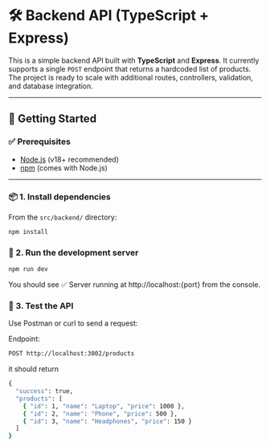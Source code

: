 # 🛠️ Backend API (TypeScript + Express)

This is a simple backend API built with **TypeScript** and **Express**. It currently supports a single `POST` endpoint that returns a hardcoded list of products. The project is ready to scale with additional routes, controllers, validation, and database integration.

---

## 🚀 Getting Started

### ✅ Prerequisites

- [Node.js](https://nodejs.org/) (v18+ recommended)
- [npm](https://www.npmjs.com/) (comes with Node.js)

---

### 📦 1. Install dependencies

From the `src/backend/` directory:

```bash
npm install
```

### 🚀 2. Run the development server

```bash
npm run dev
```

You should see
✅ Server running at http://localhost:{port}
from the console.

### 🧪 3. Test the API

Use Postman or curl to send a request:

Endpoint:

```bash
POST http://localhost:3002/products
```

it should return

```bash
{
  "success": true,
  "products": [
    { "id": 1, "name": "Laptop", "price": 1000 },
    { "id": 2, "name": "Phone", "price": 500 },
    { "id": 3, "name": "Headphones", "price": 150 }
  ]
}

```
